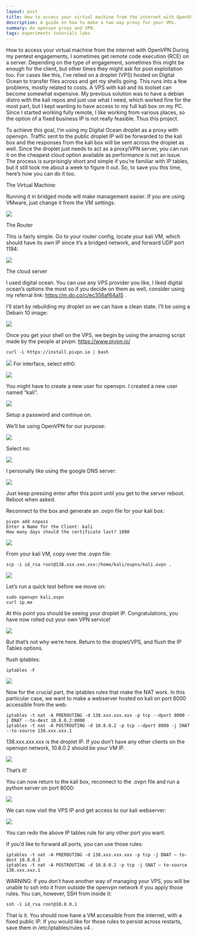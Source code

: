 ```yaml
---
layout: post
title: How to access your virtual machine from the internet with OpenVPN
description: A guide on how to make a two way proxy for your VMs.
summary: An openvpn proxy and VPN.
tags: experiments tutorials labs
---
```



How to access your virtual machine from the internet with OpenVPN
During my pentest engagements, I sometimes get remote code execution (RCE) on a server. Depending on the type of engagement, sometimes this might be enough for the client, but other times they might ask for post exploitation too. For cases like this, I’ve relied on a droplet (VPS) hosted on Digital Ocean to transfer files across and get my shells going. This runs into a few problems, mostly related to costs. A VPS with kali and its toolset can become somewhat expensive. My previous solution was to have a debian distro with the kali repos and just use what I need, which worked fine for the most part, but I kept wanting to have access to my full kali box on my PC. Since I started working fully remote, I like working from various places, so the option of a fixed business IP is not really feasible. Thus this project.

To achieve this goal, I’m using my Digital Ocean droplet as a proxy with openvpn. Traffic sent to the public droplet IP will be forwarded to the kali box and the responses from the kali box will be sent across the droplet as well. Since the droplet just needs to act as a proxy/VPN server, you can run it on the cheapest cloud option available as performance is not an issue. The process is surprisingly short and simple if you’re familiar with IP tables, but it still took me about a week to figure it out. So, to save you this time, here’s how you can do it too.

The Virtual Machine:

Running it in bridged mode will make management easier. If you are using VMware, just change it from the VM settings:


![](/assets/images/openvpn1.png)

The Router

This is fairly simple. Go to your router config, locate your kali VM, which should have its own IP since it’s a bridged network, and forward UDP port 1194:


![](/assets/images/openvpn2.png)


The cloud server

I used digital ocean. You can use any VPS provider you like, I liked digital ocean’s options the most so if you decide on them as well, consider using my referral link: https://m.do.co/c/ec356af64a15 .

I’ll start by rebuilding my droplet so we can have a clean state. I’ll be using a Debain 10 image:


![](/assets/images/openvpn3.png)


Once you get your shell on the VPS, we begin by using the amazing script made by the people at pivpn: https://www.pivpn.io/


```code
curl -L https://install.pivpn.io | bash
```
![](/assets/images/openvpn4.png)
For interface, select eth0:

![](/assets/images/openvpn5.png)

You might have to create a new user for openvpn. I created a new user named “kali”.

![](/assets/images/openvpn6.png)

Setup a password and continue on.

We’ll be using OpenVPN for our purpose:

![](/assets/images/openvpn7.png)

Select no:

![](/assets/images/openvpn8.png)

I personally like using the google DNS server:

![](/assets/images/openvpn9.png)


Just keep pressing enter after this point until you get to the server reboot. Reboot when asked.

Reconnect to the box and generate an .ovpn file for your kali box:


```code
pivpn add nopass
Enter a Name for the Client: kali
How many days should the certificate last? 1080
```

![](/assets/images/openvpn10.png)



From your kali VM, copy over the .ovpn file:
```code
scp -i id_rsa root@138.xxx.xxx.xxx:/home/kali/ovpns/kali.ovpn .
```

![](/assets/images/openvpn11.png)


Let’s run a quick test before we move on:

```code
sudo openvpn kali.ovpn
curl ip.me
```

At this point you should be seeing your droplet IP. Congratulations, you have now rolled out your own VPN service!

![](/assets/images/openvpn12.png)


But that’s not why we’re here. Return to the droplet/VPS, and flush the IP Tables options.

flush iptables:

```code
iptables -F
```
![](/assets/images/openvpn13.png)


Now for the crucial part, the iptables rules that make the NAT work. In this particular case, we want to make a webserver hosted on kali on port 8000 accessible from the web:

```code
iptables -t nat -A PREROUTING -d 138.xxx.xxx.xxx -p tcp --dport 8000 -j DNAT --to-dest 10.8.0.2:8000
iptables -t nat -A POSTROUTING -d 10.8.0.2 -p tcp --dport 8000 -j SNAT --to-source 138.xxx.xxx.1
```

138.xxx.xxx.xxx is the droplet IP. If you don’t have any other clients on the openvpn network, 10.8.0.2 should be your VM IP.

![](/assets/images/openvpn14.png)

That’s it!

You can now return to the kali box, reconnect to the .ovpn file and run a python server on port 8000:

![](/assets/images/openvpn15.png)



We can now visit the VPS IP and get access to our kali webserver:

![](/assets/images/openvpn16.png)



You can redo the above IP tables rule for any other port you want.

If you’d like to forward all ports, you can use those rules:

```code
iptables -t nat -A PREROUTING -d 138.xxx.xxx.xxx -p tcp -j DNAT — to-dest 10.8.0.2
iptables -t nat -A POSTROUTING -d 10.8.0.2 -p tcp -j SNAT — to-source 138.xxx.xxx.1
```

WARNING: if you don’t have another way of managing your VPS, you will be unable to ssh into it from outside the openvpn network if you apply those rules. You can, however, SSH from inside it:


```code
ssh -i id_rsa root@10.8.0.1
```

That is it. You should now have a VM accessible from the internet, with a fixed public IP. If you would like for those rules to persist across restarts, save them in /etc/iptables/rules.v4 .

